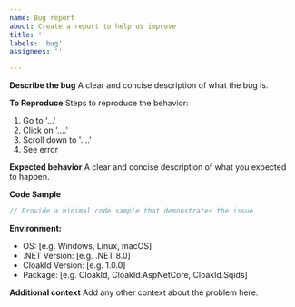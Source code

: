 ```yaml
---
name: Bug report
about: Create a report to help us improve
title: ''
labels: 'bug'
assignees: ''

---
```


**Describe the bug**
A clear and concise description of what the bug is.

**To Reproduce**
Steps to reproduce the behavior:
1. Go to '...'
2. Click on '....'
3. Scroll down to '....'
4. See error

**Expected behavior**
A clear and concise description of what you expected to happen.

**Code Sample**
```csharp
// Provide a minimal code sample that demonstrates the issue
```

**Environment:**
 - OS: [e.g. Windows, Linux, macOS]
 - .NET Version: [e.g. .NET 8.0]
 - CloakId Version: [e.g. 1.0.0]
 - Package: [e.g. CloakId, CloakId.AspNetCore, CloakId.Sqids]

**Additional context**
Add any other context about the problem here.
